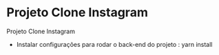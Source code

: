 # Projeto Clone Instagram

Projeto Clone Instagram

- Instalar configurações para rodar o back-end do projeto :
    yarn install 